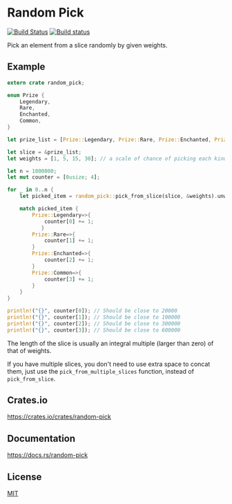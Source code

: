 Random Pick
====================

[![Build Status](https://travis-ci.org/magiclen/random-pick.svg?branch=master)](https://travis-ci.org/magiclen/random-pick)
[![Build status](https://ci.appveyor.com/api/projects/status/0eh1bp01swr52eef/branch/master?svg=true)](https://ci.appveyor.com/project/magiclen/random-pick/branch/master)

Pick an element from a slice randomly by given weights.

## Example

```rust
extern crate random_pick;

enum Prize {
    Legendary,
    Rare,
    Enchanted,
    Common,
}

let prize_list = [Prize::Legendary, Prize::Rare, Prize::Enchanted, Prize::Common]; // available prizes

let slice = &prize_list;
let weights = [1, 5, 15, 30]; // a scale of chance of picking each kind of prize

let n = 1000000;
let mut counter = [0usize; 4];

for _ in 0..n {
    let picked_item = random_pick::pick_from_slice(slice, &weights).unwrap();

    match picked_item {
        Prize::Legendary=>{
            counter[0] += 1;
           }
        Prize::Rare=>{
            counter[1] += 1;
        }
        Prize::Enchanted=>{
            counter[2] += 1;
        }
        Prize::Common=>{
            counter[3] += 1;
        }
    }
}

println!("{}", counter[0]); // Should be close to 20000
println!("{}", counter[1]); // Should be close to 100000
println!("{}", counter[2]); // Should be close to 300000
println!("{}", counter[3]); // Should be close to 600000
```

The length of the slice is usually an integral multiple (larger than zero) of that of weights.

If you have multiple slices, you don't need to use extra space to concat them, just use the `pick_from_multiple_slices` function, instead of `pick_from_slice`.


## Crates.io

https://crates.io/crates/random-pick

## Documentation

https://docs.rs/random-pick

## License

[MIT](LICENSE)
